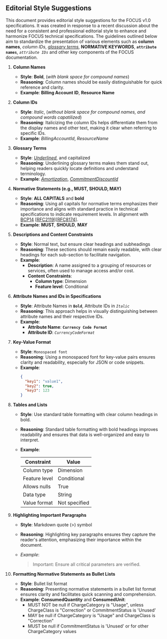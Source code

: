 ## Editorial Style Suggestions
This document provides editorial style suggestions for the FOCUS v1.0 specifications. It was created in response to a recent discussion about the need for a consistent and professional editorial style to enhance and harmonize FOCUS technical specifications. The guidelines outlined below aim to standardize the presentation of various elements such as **column names**, *column IDs*, [_glossary terms_](), **NORMATIVE KEYWORDS**, **`attribute names`**, *`attribute IDs`* and other key components of the FOCUS documentation.

1. **Column Names**
   - **Style**: **Bold**, (_with blank space for compound names_)
   - **Reasoning**: Column names should be easily distinguishable for quick reference and clarity.
   - **Example**: **Billing Account ID**, **Resource Name**

2. **Column IDs**
   - **Style**: *Italic*, (_without blank space for compound names, and compound words capatilized_)
   - **Reasoning**: Italicizing the column IDs helps differentiate them from the display names and other text, making it clear when referring to specific IDs.
   - **Example**: *BillingAccountId*, *ResourceName*

3. **Glossary Terms**
   - **Style**: [_Underlined_](), and capitalized
   - **Reasoning**: Underlining glossary terms makes them stand out, helping readers quickly locate definitions and understand terminology.
   - **Example**: [_Amortization_](), [_CommitmentDiscountId_]()

4. **Normative Statements (e.g., MUST, SHOULD, MAY)**
   - **Style**: **ALL CAPITALS** and **bold**
   - **Reasoning**: Using all capitals for normative terms emphasizes their importance and aligns with standard practice in technical specifications to indicate requirement levels. In alignment with [BCP14](https://www.rfc-editor.org/info/bcp14) [[RFC2119](https://datatracker.ietf.org/doc/html/rfc2119)][[RFC8174](https://datatracker.ietf.org/doc/html/rfc8174)].
   - **Example**: **MUST**, **SHOULD**, **MAY**

5. **Descriptions and Content Constraints**
   - **Style**: Normal text, but ensure clear headings and subheadings
   - **Reasoning**: These sections should remain easily readable, with clear headings for each sub-section to facilitate navigation.
   - **Example**:
     - **Description**: A name assigned to a grouping of resources or services, often used to manage access and/or cost.
     - **Content Constraints**:
       - **Column type**: Dimension
       - **Feature level**: Conditional

6. **Attribute Names and IDs in Specifications**
   - **Style**: Attribute Names in **`Bold`**, Attribute IDs in *`Italic`*
   - **Reasoning**: This approach helps in visually distinguishing between attribute names and their respective IDs.
   - **Example**:
     - **Attribute Name**: **`Currency Code Format`**
     - **Attribute ID**: *`CurrencyCodeFormat`*

7. **Key-Value Format**
   - **Style**: <code>Monospaced font</code>
   - **Reasoning**: Using a monospaced font for key-value pairs ensures clarity and readability, especially for JSON or code snippets.
   - **Example**:
     ```json
     {
       "key1": "value1",
       "key2": true,
       "key3": 123
     }
     ```

8. **Tables and Lists**
   - **Style**: Use standard table formatting with clear column headings in bold.
   - **Reasoning**: Standard table formatting with bold headings improves readability and ensures that data is well-organized and easy to interpret.
   - **Example**:

     | **Constraint**      | **Value**            |
     |---------------------|----------------------|
     | Column type         | Dimension            |
     | Feature level       | Conditional          |
     | Allows nulls        | True                 |
     | Data type           | String               |
     | Value format        | Not specified        |

9. **Highlighting Important Paragraphs**

    - **Style**: Markdown quote (>) symbol
    - **Reasoning**: Highlighting key paragraphs ensures they capture the reader's attention, emphasizing their importance within the document.
    - *Example*:

        > Important: Ensure all critical parameters are verified.

10. **Formatting Normative Statements as Bullet Lists**

    - **Style**: Bullet list format
    - **Reasoning**: Presenting normative statements in a bullet list format ensures clarity and facilitates quick scanning and comprehension.
    - **Example**:
    **ConsumedQuantity** and **ConsumedUnit**:
        * MUST NOT be null if ChargeCategory is "Usage", unless ChargeClass is "Correction" or CommitmentStatus is 'Unused'
        * MAY be null if ChargeCategory is "Usage" and ChargeClass is "Correction"
        * MUST be null if CommitmentStatus is 'Unused' or for other ChargeCategory values
